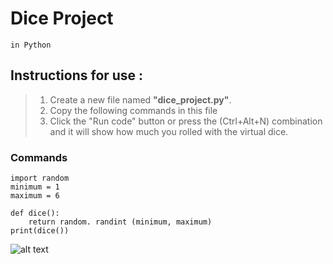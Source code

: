 # Dice Project
`in Python`

## Instructions for use :
>1. Create a new file named **"dice_project.py"**.
> 2. Copy the following commands  in this file
> 3. Click the "Run code" button or press  the (Ctrl+Alt+N) combination and it will show how much you rolled with the virtual dice.


### Commands
```
import random
minimum = 1
maximum = 6

def dice():
    return random. randint (minimum, maximum)
print(dice())
```

![alt text](https://upload.wikimedia.org/wikipedia/commons/thumb/4/47/PNG_transparency_demonstration_1.png/640px-PNG_transparency_demonstration_1.png)